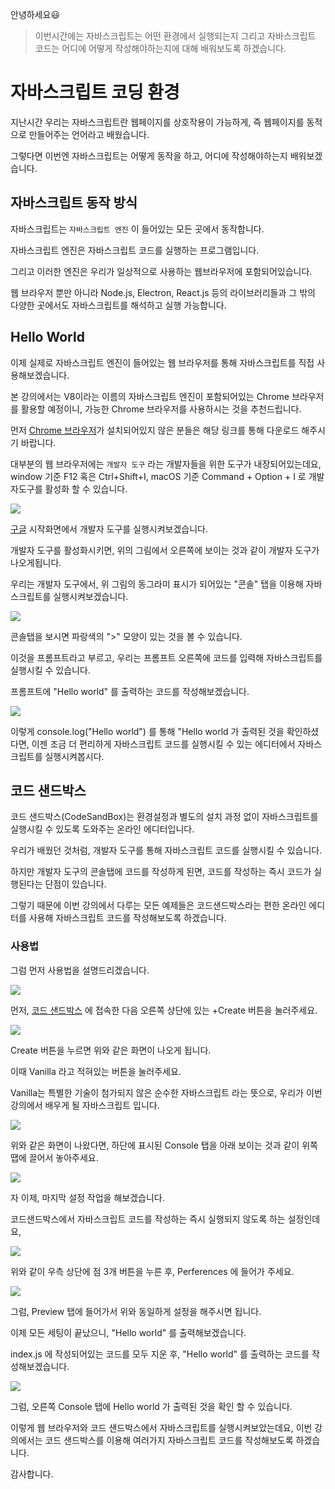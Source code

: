 안녕하세요😃

> 이번시간에는 자바스크립트는 어떤 환경에서 실행되는지 그리고 자바스크립트 코드는 어디에 어떻게 작성해야하는지에 대해 배워보도록 하겠습니다.

# 자바스크립트 코딩 환경

지난시간 우리는 자바스크립트란 웹페이지를 상호작용이 가능하게, 즉 웹페이지를 동적으로 만들어주는 언어라고 배웠습니다.

그렇다면 이번엔 자바스크립트는 어떻게 동작을 하고, 어디에 작성해야하는지 배워보겠습니다.

## 자바스크립트 동작 방식

자바스크립트는 `자바스크립트 엔진` 이 들어있는 모든 곳에서 동작합니다.

자바스크립트 엔진은 자바스크립트 코드를 실행하는 프로그램입니다.

그리고 이러한 엔진은 우리가 일상적으로 사용하는 웹브라우저에 포함되어있습니다.

웹 브라우저 뿐만 아니라 Node.js, Electron, React.js 등의 라이브러리들과 그 밖의 다양한 곳에서도 자바스크립트를 해석하고 실행 가능합니다.

## Hello World

이제 실제로 자바스크립트 엔진이 들어있는 웹 브라우저를 통해 자바스크립트를 직접 사용해보겠습니다.

본 강의에서는 V8이라는 이름의 자바스크립트 엔진이 포함되어있는 Chrome 브라우저를 활용할 예정이니, 가능한 Chrome 브라우저를 사용하시는 것을 추천드립니다.

먼저 [Chrome 브라우저]("https://www.google.com/intl/ko/chrome/")가 설치되어있지 않은 분들은 해당 링크를 통해 다운로드 해주시기 바랍니다.

대부분의 웹 브라우저에는 `개발자 도구` 라는 개발자들을 위한 도구가 내장되어있는데요, window 기준 F12 혹은 Ctrl+Shift+I, macOS 기준 Command + Option + I 로 개발자도구를 활성화 할 수 있습니다.

![](https://velog.velcdn.com/images/hbin12212/post/6c52ccca-7331-475b-a721-18f062390e02/image.png)

[구글]("https://www.google.com/") 시작화면에서 개발자 도구를 실행시켜보겠습니다.

개발자 도구를 활성화시키면, 위의 그림에서 오른쪽에 보이는 것과 같이 개발자 도구가 나오게됩니다.

우리는 개발자 도구에서, 위 그림의 동그라미 표시가 되어있는 "콘솔" 탭을 이용해 자바스크립트를 실행시켜보겠습니다.

![](https://velog.velcdn.com/images/hbin12212/post/003012f9-30f8-4441-9cba-eaccdda2db82/image.png)

콘솔탭을 보시면 파랑색의 ">" 모양이 있는 것을 볼 수 있습니다.

이것을 프롬프트라고 부르고, 우리는 프롬프트 오른쪽에 코드를 입력해 자바스크립트를 실행시킬 수 있습니다.

프롬프트에 "Hello world" 를 출력하는 코드를 작성해보겠습니다.

![](https://velog.velcdn.com/images/hbin12212/post/b70a9fe9-3fe5-4940-9f4b-795abea8cedf/image.png)

이렇게 console.log("Hello world") 를 통해 "Hello world 가 출력된 것을 확인하셨다면, 이젠 조금 더 편리하게 자바스크립트 코드를 실행시킬 수 있는 에디터에서 자바스크립트를 실행시켜봅시다.

## 코드 샌드박스

코드 샌드박스(CodeSandBox)는 환경설정과 별도의 설치 과정 없이 자바스크립트를 실행시킬 수 있도록 도와주는 온라인 에디터입니다.

우리가 배웠던 것처럼, 개발자 도구를 통해 자바스크립트 코드를 실행시킬 수 있습니다.

하지만 개발자 도구의 콘솔탭에 코드를 작성하게 된면, 코드를 작성하는 즉시 코드가 실행된다는 단점이 있습니다.

그렇기 때문에 이번 강의에서 다루는 모든 예제들은 코드샌드박스라는 편한 온라인 에디터를 사용해 자바스크립트 코드를 작성해보도록 하겠습니다.

### 사용법

그럼 먼저 사용법을 설명드리겠습니다.

![](https://velog.velcdn.com/images/hbin12212/post/73564e05-df8e-4797-ae4d-2897267e70f6/image.png)

먼저, [코드 샌드박스]("https://codesandbox.io") 에 접속한 다음 오른쪽 상단에 있는 +Create 버튼을 눌러주세요.

![](https://velog.velcdn.com/images/hbin12212/post/0e89d87d-df76-4fd1-b888-5c1ac331e971/image.png)

Create 버튼을 누르면 위와 같은 화면이 나오게 됩니다.

이때 Vanilla 라고 적혀있는 버튼을 눌러주세요.

Vanilla는 특별한 기술이 첨가되지 않은 순수한 자바스크립트 라는 뜻으로, 우리가 이번 강의에서 배우게 될 자바스크립트 입니다.

![](https://velog.velcdn.com/images/hbin12212/post/a0c5d6a2-0be5-4e7d-b6b2-2094360041d3/image.png)

위와 같은 화면이 나왔다면, 하단에 표시된 Console 탭을 아래 보이는 것과 같이 위쪽 땝에 끌어서 놓아주세요.

![](https://velog.velcdn.com/images/hbin12212/post/d3e6b884-18c8-49e6-9c23-9a1ee215adb6/image.png)

자 이제, 마지막 설정 작업을 해보겠습니다.

코드샌드박스에서 자바스크립트 코드를 작성하는 즉시 실행되지 않도록 하는 설정인데요,

![](https://velog.velcdn.com/images/hbin12212/post/4ec59d00-6605-4dbd-ac78-ffbcf6d81b1f/image.png)

위와 같이 우측 상단에 점 3개 버튼을 누른 후, Perferences 에 들어가 주세요.

![](https://velog.velcdn.com/images/hbin12212/post/d64740eb-98b7-4000-86bb-390092366249/image.png)

그럼, Preview 탭에 들어가서 위와 동일하게 설정을 해주시면 됩니다.

이제 모든 세팅이 끝났으니, "Hello world" 를 출력해보겠습니다.

index.js 에 작성되어있는 코드를 모두 지운 후, "Hello world" 를 출력하는 코드를 작성해보겠습니다.

![](https://velog.velcdn.com/images/hbin12212/post/46d981c6-8040-4b01-beca-104d6e4774d1/image.png)

그럼, 오른쪽 Console 탭에 Hello world 가 출력된 것을 확인 할 수 있습니다.

이렇게 웹 브라우저와 코드 샌드박스에서 자바스크립트를 실행시켜보았는데요, 이번 강의에서는 코드 샌드박스를 이용해 여러가지 자바스크립트 코드를 작성해보도록 하겠습니다.

감사합니다.
